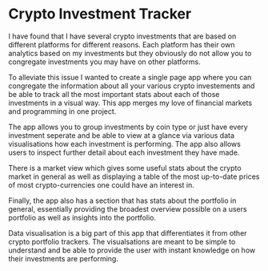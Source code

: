 # Crypto Investment Tracker

I have found that I have several crypto investments that are based on different platforms for different reasons. Each platform has their own analytics based on my investments but they obviously do not allow you to congregate investments you may have on other platforms.

To alleviate this issue I wanted to create a single page app where you can congregate the information about all your various crypto investements and be able to track all the most important stats about each of those investments in a visual way. This app merges my love of financial markets and programming in one project.

The app allows you to group investments by coin type or just have every investment seperate and be able to view at a glance via various data visualisations how each investment is performing. The app also allows users to inspect further detail about each investment they have made.

There is a market view which gives some useful stats about the crypto market in general as well as displaying a table of the most up-to-date prices of most crypto-currencies one could have an interest in.

Finally, the app also has a section that has stats about the portfolio in general, essentially providing the broadest overview possible on a users portfolio as well as insights into the portfolio.

Data visualisation is a big part of this app that differentiates it from other crypto portfolio trackers. The visualsations are meant to be simple to understand and be able to provide the user with instant knowledge on how their investments are performing.

